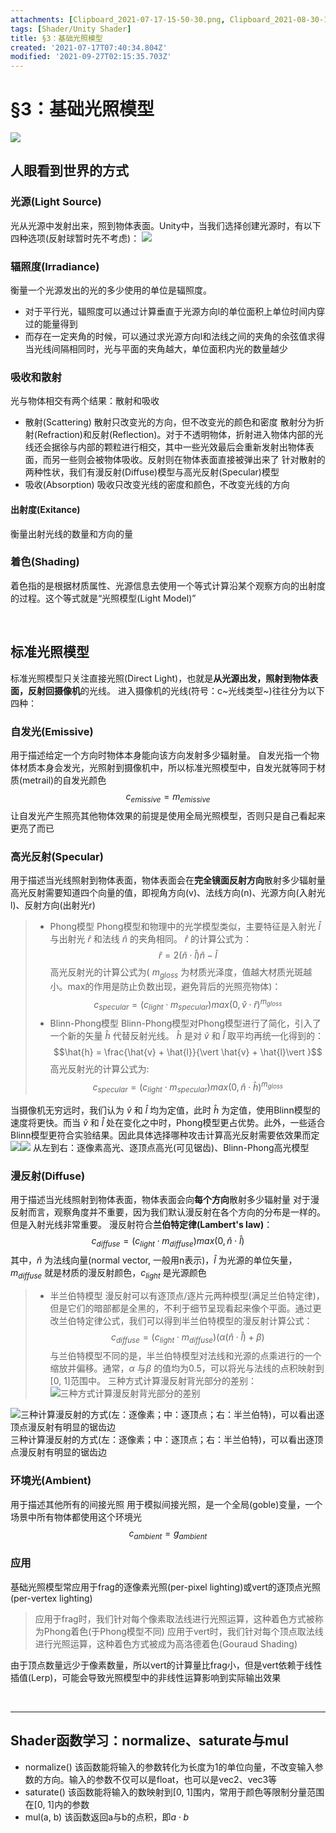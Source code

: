 ```yaml
---
attachments: [Clipboard_2021-07-17-15-50-30.png, Clipboard_2021-08-30-11-08-26.png, Clipboard_2021-08-30-11-10-07.png, Clipboard_2021-08-30-22-24-43.png, Clipboard_2021-08-30-22-26-03.png, Clipboard_2021-09-12-03-51-17.png]
tags: [Shader/Unity Shader]
title: §3：基础光照模型
created: '2021-07-17T07:40:34.804Z'
modified: '2021-09-27T02:15:35.703Z'
---
```


# §3：基础光照模型
![](@attachment/Clipboard_2021-09-12-03-51-17.png)
## 人眼看到世界的方式
### 光源(Light Source)
光从光源中发射出来，照到物体表面。Unity中，当我们选择创建光源时，有以下四种选项(反射球暂时先不考虑)：
![](@attachment/Clipboard_2021-07-17-15-50-30.png)

### 辐照度(Irradiance)
衡量一个光源发出的光的多少使用的单位是辐照度。
- 对于平行光，辐照度可以通过计算垂直于光源方向l的单位面积上单位时间内穿过的能量得到
- 而存在一定夹角的时候，可以通过求光源方向l和法线之间的夹角的余弦值求得
当光线间隔相同时，光与平面的夹角越大，单位面积内光的数量越少

### 吸收和散射
光与物体相交有两个结果：散射和吸收
- 散射(Scattering)
散射只改变光的方向，但不改变光的颜色和密度
散射分为折射(Refraction)和反射(Reflection)。对于不透明物体，折射进入物体内部的光线还会据徐与内部的颗粒进行相交，其中一些光效最后会重新发射出物体表面，而另一些则会被物体吸收。反射则在物体表面直接被弹出来了
针对散射的两种性状，我们有漫反射(Diffuse)模型与高光反射(Specular)模型
- 吸收(Absorption)
吸收只改变光线的密度和颜色，不改变光线的方向

#### 出射度(Exitance)
衡量出射光线的数量和方向的量

### 着色(Shading)
着色指的是根据材质属性、光源信息去使用一个等式计算沿某个观察方向的出射度的过程。这个等式就是“光照模型(Light Model)”

<br>

## 标准光照模型
标准光照模型只关注直接光照(Direct Light)，也就是**从光源出发，照射到物体表面，反射回摄像机**的光线。
进入摄像机的光线(符号：c~光线类型~)往往分为以下四种：


### **自发光(Emissive)**
  用于描述给定一个方向时物体本身能向该方向发射多少辐射量。
  自发光指一个物体材质本身会发光，光照射到摄像机中，所以标准光照模型中，自发光就等同于材质(metrail)的自发光颜色
  $$c_{emissive} = m_{emissive}$$
  让自发光产生照亮其他物体效果的前提是使用全局光照模型，否则只是自己看起来更亮了而已


### **高光反射(Specular)**
用于描述当光线照射到物体表面，物体表面会在**完全镜面反射方向**散射多少辐射量
高光反射需要知道四个向量的值，即视角方向(v)、法线方向(n)、光源方向(入射光l)、反射方向(出射光r)
>- Phong模型
Phong模型和物理中的光学模型类似，主要特征是入射光 $\hat{l}$ 与出射光 $\hat{r}$ 和法线 $\hat{n}$ 的夹角相同。 $\hat{r}$ 的计算公式为：
$$\hat{r} = 2(\hat{n} \cdot \hat{l}) \hat{n} - \hat{l}$$
高光反射光的计算公式为( $m_{gloss}$ 为材质光泽度，值越大材质光斑越小。max的作用是防止负数出现，避免背后的光照亮物体)：
$$c_{specular} = (c_{light} \cdot m_{specular})max(0, \hat{v} \cdot \hat{r})^{m_{gloss}}$$
>- Blinn-Phong模型
Blinn-Phong模型对Phong模型进行了简化，引入了一个新的矢量 $\hat{h}$ 代替反射光线。 $\hat{h}$ 是对 $\hat{v}$ 和 $\hat{l}$ 取平均再统一化得到的：
$$\hat{h} = \frac{\hat{v} + \hat{l}}{\vert \hat{v} + \hat{l}\vert }$$
高光反射光的计算公式为:
$$c_{specular} = (c_{light} \cdot m_{specular})max(0, \hat{n} \cdot \hat{h})^{m_{gloss}}$$

当摄像机无穷远时，我们认为 $\hat{v}$ 和 $\hat{l}$ 均为定值，此时 $\hat{h}$ 为定值，使用Blinn模型的速度将更快。而当 $\hat{v}$ 和 $\hat{l}$ 处在变化之中时，Phong模型更占优势。此外，一些适合Blinn模型更符合实验结果。因此具体选择哪种攻击计算高光反射需要依效果而定
![](@attachment/Clipboard_2021-08-30-22-24-43.png)![](@attachment/Clipboard_2021-08-30-22-26-03.png)
从左到右：逐像素高光、逐顶点高光(可见锯齿)、Blinn-Phong高光模型


### **漫反射(Diffuse)**
用于描述当光线照射到物体表面，物体表面会向**每个方向**散射多少辐射量
对于漫反射而言，观察角度并不重要，因为我们默认漫反射在各个方向的分布是一样的。但是入射光线非常重要。
漫反射符合**兰伯特定律(Lambert's law)**：
$$c_{diffuse} = (c_{light} \cdot m_{diffuse})max(0, \hat{n} \cdot \hat{l})$$
其中，$\hat{n}$ 为法线向量(normal vector, 一般用n表示)，$\hat{l}$ 为光源的单位矢量，$m_{diffuse}$ 就是材质的漫反射颜色，$c_{light}$ 是光源颜色
>- 半兰伯特模型
漫反射可以有逐顶点/逐片元两种模型(满足兰伯特定律)，但是它们的暗部都是全黑的，不利于细节呈现看起来像个平面。通过更改兰伯特定律公式，我们可以得到半兰伯特模型的漫反射计算公式：
$$c_{diffuse} = (c_{light} \cdot m_{diffuse})(\alpha (\hat{n} \cdot \hat{l}) + \beta)$$
与兰伯特模型不同的是，半兰伯特模型对法线和光源的点乘进行的一个缩放并偏移。通常，$\alpha$ 与$\beta$ 的值均为0.5，可以将光与法线的点积映射到[0, 1]范围中。
三种方式计算漫反射背光部分的差别：![三种方式计算漫反射背光部分的差别](@attachment/Clipboard_2021-08-30-11-08-26.png)


![三种计算漫反射的方式(左：逐像素；中：逐顶点；右：半兰伯特)，可以看出逐顶点漫反射有明显的锯齿边](@attachment/Clipboard_2021-08-30-11-10-07.png)
三种计算漫反射的方式(左：逐像素；中：逐顶点；右：半兰伯特)，可以看出逐顶点漫反射有明显的锯齿边


### **环境光(Ambient)**
用于描述其他所有的间接光照
用于模拟间接光照，是一个全局(goble)变量，一个场景中所有物体都使用这个环境光
$$c_{ambient} = g_{ambient}$$


### 应用
基础光照模型常应用于frag的逐像素光照(per-pixel lighting)或vert的逐顶点光照(per-vertex lighting)
> 应用于frag时，我们针对每个像素取法线进行光照运算，这种着色方式被称为Phong着色(于Phong模型不同)
应用于vert时，我们针对每个顶点取法线进行光照运算，这种着色方式被成为高洛德着色(Gouraud Shading)

由于顶点数量远少于像素数量，所以vert的计算量比frag小，但是vert依赖于线性插值(Lerp)，可能会导致光照模型中的非线性运算影响到实际输出效果

<br>

***
## Shader函数学习：normalize、saturate与mul
- normalize()
该函数能将输入的参数转化为长度为1的单位向量，不改变输入参数的方向。输入的参数不仅可以是float，也可以是vec2、vec3等
- saturate()
该函数能将输入的数映射到[0, 1]围内，常用于颜色等限制分量范围在[0, 1]内的参数
- mul(a, b)
该函数返回a与b的点积，即$a \cdot b$




